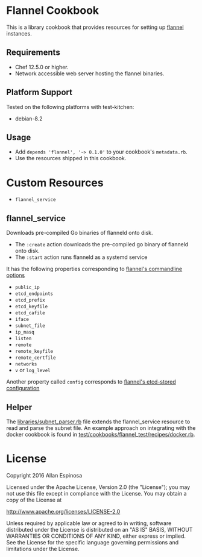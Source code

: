 # Flannel Cookbook

This is a library cookbook that provides resources for setting up
[flannel](https://github.com/coreos/flannel) instances.

## Requirements

* Chef 12.5.0 or higher.
* Network accessible web server hosting the flannel binaries.

## Platform Support

Tested on the following platforms with test-kitchen:

* debian-8.2

## Usage

* Add `depends 'flannel', '~> 0.1.0'` to your cookbook's `metadata.rb`.
* Use the resources shipped in this cookbook.

# Custom Resources

* `flannel_service`

## flannel_service

Downloads pre-compiled Go binaries of flanneld onto disk.

* The `:create` action downloads the pre-compiled go binary of flanneld onto
  disk.
* The `:start` action runs flanneld as a systemd service

It has the following properties corresponding to
[flannel's commandline options](https://github.com/coreos/flannel#key-command-line-options)

* `public_ip`
* `etcd_endpoints`
* `etcd_prefix`
* `etcd_keyfile`
* `etcd_cafile`
* `iface`
* `subnet_file`
* `ip_masq`
* `listen`
* `remote`
* `remote_keyfile`
* `remote_certfile`
* `networks`
* `v` or `log_level`

Another property called `config` corresponds to
[flannel's etcd-stored configuration](https://github.com/coreos/flannel#configuration)

## Helper

The [libraries/subnet_parser.rb](libraries/subnet_parser.rb) file extends the flannel_service resource to read
and parse the subnet file.  An example approach on integrating with the docker cookbook
is found in
[test/cookbooks/flannel_test/recipes/docker.rb](test/cookbooks/flannel_test/recipes/docker.rb).


# License

Copyright 2016 Allan Espinosa

Licensed under the Apache License, Version 2.0 (the "License");
you may not use this file except in compliance with the License.
You may obtain a copy of the License at

  http://www.apache.org/licenses/LICENSE-2.0

Unless required by applicable law or agreed to in writing, software
distributed under the License is distributed on an "AS IS" BASIS,
WITHOUT WARRANTIES OR CONDITIONS OF ANY KIND, either express or implied.
See the License for the specific language governing permissions and
limitations under the License.
